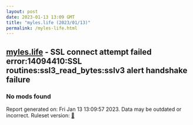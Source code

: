 ```yaml
---
layout: post
date: 2023-01-13 13:09 GMT
title: "myles.life (2023/01/13)"
permalink: /myles-life.html
---
```


## [myles.life](https://myles.life) - SSL connect attempt failed error:14094410:SSL routines:ssl3_read_bytes:sslv3 alert handshake failure

### No mods found

Report generated on: Fri Jan 13 13:09:57 2023. Data may be outdated or incorrect.
Ruleset version: [🧁](/version-cupcake)
